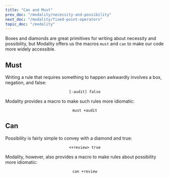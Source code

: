 ```yaml
---
title: "Can and Must"
prev_doc: "/modality/necessity-and-possibility"
next_doc: "/modality/fixed-point-operators"
topic_doc: "/modality"
---
```


Boxes and diamonds are great primitives for writing about necessity and possibility, but Modality offers us the macros `must` and `can` to make our code more widely accessible.

## Must

Writing a rule that requires something to happen awkwardly involves a box, negation, and false:

<center>

```
[-audit] false
```

</center>

Modality provides a macro to make such rules more idiomatic:

<center>

```
must +audit
```

</center>

## Can

Possibility is fairly simple to convey with a diamond and true:

<center>

```
<+review> true
```

</center>

Modality, however, also provides a macro to make rules about possibility more idiomatic:

<center>

```
can +review
```

</center>
